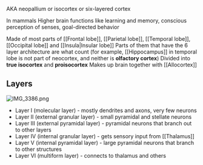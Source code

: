 AKA neopallium or isocortex or six-layered cortex

In mammals
Higher brain functions like learning and memory, conscious perception of senses, goal-directed behavior

Made of most parts of \[\[Frontal lobe]], \[\[Parietal lobe]], \[\[Temporal lobe]], \[\[Occipital lobe]] and \[\[Insula|Insular lobe]]
Parts of them that have the 6 layer architecture are what count (for example, \[\[Hippocampus]] in temporal lobe is not part of neocortex, and neither is **olfactory cortex**)
Divided into **true isocortex** and **proisocortex**
Makes up brain together with \[\[Allocortex]]

## Layers

![IMG\_3386.png](img_3386.png)

* Layer I (molecular layer) - mostly dendrites and axons, very few neurons
* Layer II (external granular layer) - small pyramidal and stellate neurons
* Layer III (external pyramidal layer) - pyramidal neurons that branch out to other layers
* Layer IV (internal granular layer) - gets sensory input from \[\[Thalamus]]
* Layer V (internal pyramidal layer) - large pyramidal neurons that branch to other structures
* Layer VI (multiform layer) - connects to thalamus and others
